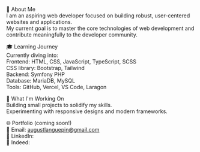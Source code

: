 👋 About Me <br />
I am an aspiring web developer focused on building robust, user-centered websites and applications. <br />
My current goal is to master the core technologies of web development and contribute meaningfully to the developer community. <br />

🎓 Learning Journey <br />
Currently diving into: <br />
Frontend: HTML, CSS, JavaScript, TypeScript, SCSS <br />
CSS library: Bootstrap, Tailwind <br />
Backend: Symfony PHP </br>
Database: MariaDB, MySQL <br />
Tools: GitHub, Vercel, VS Code, Laragon <br />

🔭 What I'm Working On <br />
Building small projects to solidify my skills. <br />
Experimenting with responsive designs and modern frameworks. <br />

🌐 Portfolio (coming soon!) <br />
📧 Email: augustlanguepin@gmail.com <br />
💼 LinkedIn: <br />
💼 Indeed: <br />

